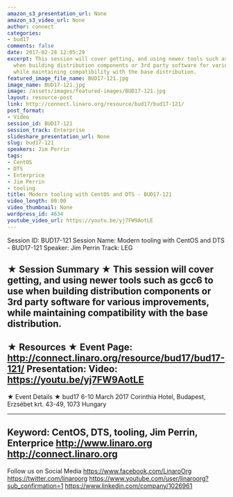 ```yaml
---
amazon_s3_presentation_url: None
amazon_s3_video_url: None
author: connect
categories:
- bud17
comments: false
date: 2017-02-28 12:05:29
excerpt: This session will cover getting, and using newer tools such as gcc6 to use
  when building distribution components or 3rd party software for various improvements,
  while maintaining compatibility with the base distribution.
featured_image_file_name: BUD17-121.jpg
image_name: BUD17-121.jpg
image: /assets/images/featured-images/BUD17-121.jpg
layout: resource-post
link: http://connect.linaro.org/resource/bud17/bud17-121/
post_format:
- Video
session_id: BUD17-121
session_track: Enterprise
slideshare_presentation_url: None
slug: bud17-121
speakers: Jim Perrin
tags:
- CentOS
- DTS
- Enterprice
- Jim Perrin
- tooling
title: Modern tooling with CentOS and DTS - BUD17-121
video_length: 00:00
video_thumbnail: None
wordpress_id: 4634
youtube_video_url: https://youtu.be/yj7FW9AotLE
---
```


Session ID: BUD17-121
Session Name: Modern tooling with CentOS and DTS - BUD17-121
Speaker: Jim Perrin
Track: LEG


★ Session Summary ★
This session will cover getting, and using newer tools such as gcc6 to use when building distribution components or 3rd party software for various improvements, while maintaining compatibility with the base distribution.
---------------------------------------------------
★ Resources ★
Event Page: http://connect.linaro.org/resource/bud17/bud17-121/
Presentation:
Video: https://youtu.be/yj7FW9AotLE
---------------------------------------------------

★ Event Details ★
bud17
6-10 March 2017
Corinthia Hotel, Budapest,
Erzsébet krt. 43-49,
1073 Hungary

---------------------------------------------------
Keyword: CentOS, DTS, tooling, Jim Perrin, Enterprice
http://www.linaro.org
http://connect.linaro.org
---------------------------------------------------
Follow us on Social Media
https://www.facebook.com/LinaroOrg
https://twitter.com/linaroorg
https://www.youtube.com/user/linaroorg?sub_confirmation=1
https://www.linkedin.com/company/1026961